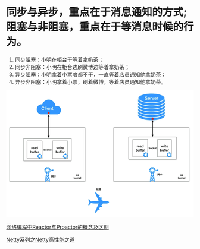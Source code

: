 # 同步与异步，重点在于消息通知的方式;阻塞与非阻塞，重点在于等消息时候的行为。

1. 同步阻塞：小明在柜台干等着拿奶茶；
2. 同步非阻塞：小明在柜台边刷微博边等着拿奶茶；
3. 异步阻塞：小明拿着小票啥都不干，一直等着店员通知他拿奶茶；
4. 异步非阻塞：小明拿着小票，刷着微博，等着店员通知他拿奶茶。

![](./images/20180706092026.gif)

[网络编程中Reactor与Proactor的概念及区别](http://www.111cn.net/sys/nginx/90325.htm)

[Netty系列之Netty高性能之道](http://www.infoq.com/cn/articles/netty-high-performance#theCommentsSection)